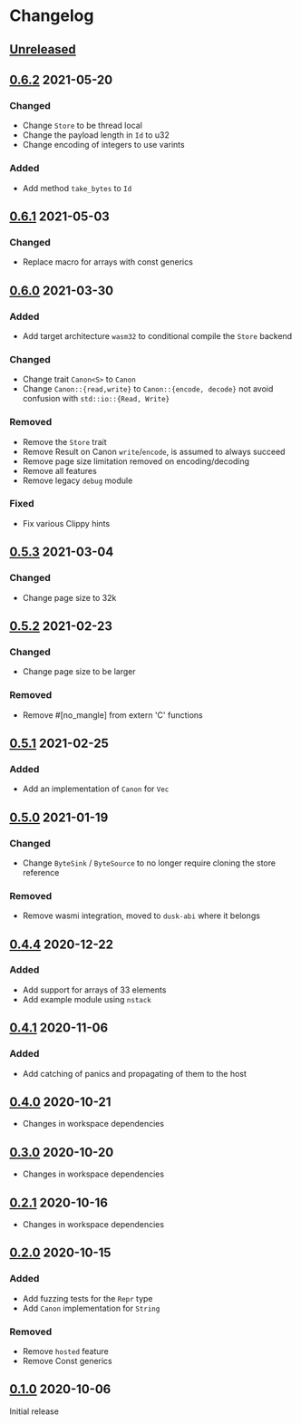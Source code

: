 # Changelog

## [Unreleased]

## [0.6.2] 2021-05-20

### Changed
- Change `Store` to be thread local
- Change the payload length in `Id` to u32
- Change encoding of integers to use varints

### Added
- Add method `take_bytes` to `Id`

## [0.6.1] 2021-05-03

### Changed

- Replace macro for arrays with const generics

## [0.6.0] 2021-03-30

### Added

- Add target architecture `wasm32` to conditional compile the `Store` backend

### Changed

- Change trait `Canon<S>` to `Canon`
- Change `Canon::{read,write}` to `Canon::{encode, decode}` not avoid confusion with `std::io::{Read, Write}`

### Removed

- Remove the `Store` trait
- Remove Result on Canon `write`/`encode`, is assumed to always succeed
- Remove page size limitation removed on encoding/decoding
- Remove all features
- Remove legacy `debug` module

### Fixed

- Fix various Clippy hints

## [0.5.3] 2021-03-04

### Changed

- Change page size to 32k

## [0.5.2] 2021-02-23

### Changed

- Change page size to be larger

### Removed

- Remove #[no_mangle] from extern 'C' functions

## [0.5.1] 2021-02-25

### Added

- Add an implementation of `Canon` for `Vec`

## [0.5.0] 2021-01-19

### Changed

- Change `ByteSink` / `ByteSource` to no longer require cloning the store reference

### Removed

- Remove wasmi integration, moved to `dusk-abi` where it belongs

## [0.4.4] 2020-12-22

### Added

- Add support for arrays of 33 elements
- Add example module using `nstack`

## [0.4.1] 2020-11-06

### Added

- Add catching of panics and propagating of them to the host

## [0.4.0] 2020-10-21

- Changes in workspace dependencies

## [0.3.0] 2020-10-20

- Changes in workspace dependencies

## [0.2.1] 2020-10-16

- Changes in workspace dependencies

## [0.2.0] 2020-10-15

### Added

- Add fuzzing tests for the `Repr` type
- Add `Canon` implementation for `String`

### Removed

- Remove `hosted` feature
- Remove Const generics

## [0.1.0] 2020-10-06

Initial release

[Unreleased]: https://github.com/dusk-network/canonical/compare/canonical-0.6.2...HEAD
[0.6.2]: https://github.com/dusk-network/canonical/compare/canonical-0.6.1...canonical-0.6.2
[0.6.1]: https://github.com/dusk-network/canonical/compare/canonical-0.6.0...canonical-0.6.1
[0.6.0]: https://github.com/dusk-network/canonical/compare/canonical-0.5.3...canonical-0.6.0
[0.5.3]: https://github.com/dusk-network/canonical/compare/canonical-0.5.2...canonical-0.5.3
[0.5.2]: https://github.com/dusk-network/canonical/compare/canonical-0.5.1...canonical-0.5.2
[0.5.1]: https://github.com/dusk-network/canonical/compare/canonical-0.5.0...canonical-0.5.1
[0.5.0]: https://github.com/dusk-network/canonical/compare/canonical-0.4.4...canonical-0.5.0
[0.4.4]: https://github.com/dusk-network/canonical/compare/canonical-0.4.1...canonical-0.4.4
[0.4.1]: https://github.com/dusk-network/canonical/compare/canonical-0.4.0...canonical-0.4.1
[0.4.0]: https://github.com/dusk-network/canonical/compare/canonical-0.3.0...canonical-0.4.0
[0.3.0]: https://github.com/dusk-network/canonical/compare/canonical-0.2.1...canonical-0.3.0
[0.2.1]: https://github.com/dusk-network/canonical/compare/canonical-0.2.0...canonical-0.2.1
[0.2.0]: https://github.com/dusk-network/canonical/compare/canonical-0.1.0...canonical-0.2.0
[0.1.0]: https://github.com/dusk-network/canonical/releases/tag/canonical-0.1.0
